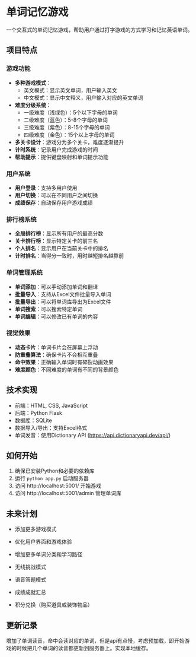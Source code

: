 # 单词记忆游戏

一个交互式的单词记忆游戏，帮助用户通过打字游戏的方式学习和记忆英语单词。

## 项目特点

### 游戏功能
- **多种游戏模式**：
  - 英文模式：显示英文单词，用户输入英文
  - 中文模式：显示中文释义，用户输入对应的英文单词
- **难度分级系统**：
  - 一级难度（浅绿色）：5个以下字母的单词
  - 二级难度（蓝色）：5-8个字母的单词
  - 三级难度（紫色）：8-15个字母的单词
  - 四级难度（金色）：15个以上字母的单词
- **多关卡设计**：游戏分为多个关卡，难度逐渐提升
- **计时系统**：记录用户完成游戏的时间
- **帮助提示**：提供键盘映射和单词提示功能

### 用户系统
- **用户登录**：支持多用户使用
- **用户切换**：可以在不同用户之间切换
- **成绩保存**：自动保存用户游戏成绩

### 排行榜系统
- **全局排行榜**：显示所有用户的最高分数
- **关卡排行榜**：显示特定关卡的前三名
- **个人排名**：显示用户在当前关卡中的排名
- **计时排名**：当得分一致时，用时越短排名越靠前

### 单词管理系统
- **单词添加**：可以手动添加单词和翻译
- **批量导入**：支持从Excel文件批量导入单词
- **批量导出**：可以将单词库导出为Excel文件
- **单词搜索**：可以搜索特定单词
- **单词编辑**：可以修改已有单词的内容

### 视觉效果
- **动态卡片**：单词卡片会在屏幕上浮动
- **防重叠算法**：确保卡片不会相互重叠
- **命中效果**：正确输入单词时有碎裂动画效果
- **难度颜色**：不同难度的单词有不同的背景颜色

## 技术实现
- 前端：HTML, CSS, JavaScript
- 后端：Python Flask
- 数据库：SQLite
- 数据导入/导出：支持Excel格式
- 单词发音：使用Dictionary API (https://api.dictionaryapi.dev/api/)

## 如何开始
1. 确保已安装Python和必要的依赖库
2. 运行 `python app.py` 启动服务器
3. 访问 http://localhost:5001/ 开始游戏
4. 访问 http://localhost:5001/admin 管理单词库

## 未来计划
- 添加更多游戏模式
- 优化用户界面和游戏体验
- 增加更多单词分类和学习路径

- 无线挑战模式
- 语音答题模式
- 成绩成就汇总
- 积分兑换（购买道具或装饰物品）


## 更新记录
增加了单词读音，命中会读对应的单词，但是api有点慢，考虑预加载，即开始游戏的时候把几个单词的读音都更新到服务器上。实现本地缓存。